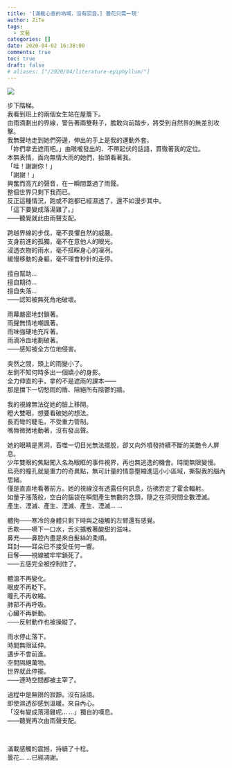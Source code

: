 ```yaml
---
title: '[滿載心意的吶喊，沒有回音。] 曇花只需一現'
author: ZiTe
tags:
  - 文藝
categories: []
date: 2020-04-02 16:38:00
comments: true
toc: true
draft: false
# aliases: ["/2020/04/literature-epiphyllum/"]
---
```

![](https://1.bp.blogspot.com/-BVwuj1oJgS8/XomZjG0VGmI/AAAAAAAACCw/P2tdXHfOKesijtqRJN0GaL2PNMdxm8wMACKgBGAsYHg/s320/%255B%25E6%25BB%25BF%25E8%25BC%2589%25E5%25BF%2583%25E6%2584%258F%25E7%259A%2584%25E5%2590%25B6%25E5%2596%258A%25EF%25BC%258C%25E6%25B2%2592%25E6%259C%2589%25E5%259B%259E%25E9%259F%25B3%25E3%2580%2582%255D%2B%25E6%259B%2587%25E8%258A%25B1%25E5%258F%25AA%25E9%259C%2580%25E4%25B8%2580%25E7%258F%25BE-01.png)

<!--more-->

步下階梯。  
我看到班上的兩個女生站在屋簷下。  
由雨滴劃出的界線，警告著兩雙鞋子，膽敢向前踏步，將受到自然界的無差別攻擊。  
我無聲地走到她們旁邊，伸出的手上是我的運動外套。  
「妳們拿去遮雨吧。」由喉嚨發出的、不帶起伏的話語，貫徹著我的定位。  
本無表情，面向無情大雨的她們，抬頭看著我。  
「哇！謝謝你！」  
「謝謝！」  
興奮而高亢的聲音，在一瞬間蓋過了雨聲。  
整個世界只剩下我而已。  
反正這種情況，跑或不跑都已經濕透了，還不如漫步其中。  
「這下要變成落湯雞了。」  
——聽覺就此由雨聲支配。

跨越界線的步伐，毫不畏懼自然的威嚴。  
支身前進的孤獨，毫不在意他人的眼光。  
浸透衣物的雨水，毫不搭睬身心的凜冽。  
緩慢移動的身軀，毫不理會秒針的走停。

擅自幫助…  
擅自期待…  
擅自失落…  
——認知被無死角地破壞。

雨幕嚴密地封鎖著。  
雨聲無情地嘲諷著。  
雨味強硬地充斥著。  
雨滴冷血地劃破著。  
——感知被全方位地侵害。

突然之間，頭上的雨變小了。  
左側不知何時多出一個嬌小的身影。  
全力伸直的手，拿的不是遮雨的課本——  
那是擋下一切愁悶的盾、阻絕所有陰鬱的牆。

我的視線無法從她的臉上移開。  
瞪大雙眼，想要看破她的想法。  
長而彎的睫毛，不受重力管制。  
嘴唇微微地動著，沒有發出聲。  

她的眼睛是黑洞，吞噬一切目光無法擺脫，卻又向外噴發持續不斷的美艷令人屏息。  
少年雙眼的焦點闖入名為眼眶的事件視界，再也無逃逸的機會。時間無限變慢。  
烏亮的瞳孔就是重力的奇異點，無可計量的情意壓縮進這小小區域，撕裂我的腦內思緒。  
僅是直直地看著前方。她的視線沒有透露任何訊息，彷彿否定了霍金輻射。  
如量子漲落般，空白的腦袋在瞬間產生無數的念頭，隨之在須臾間全數湮滅。  
產生、湮滅、產生、湮滅、產生、湮滅… …

體拘——寒冷的身體只剩下時與之碰觸的左臂還有感覺。  
舌欺——嚥下一口水，舌尖擴散著酸甜的滋味。  
鼻充——鼻腔內盡是來自髮絲的柔順。  
耳封——耳朵已不接受任何一響。  
目奪——視線被牢牢鎖死了。  
——五感完全被控制住了。  

體溫不再變化。  
眼皮不再眨下。  
瞳孔不再收縮。  
肺部不再呼吸。  
心臟不再脈動。  
——反射動作也被操縱了。

雨水停止落下。  
時間無限延伸。  
邁步不會前進。  
空間隔絕萬物。  
世界就此停擺。  
——連時空間都被主宰了。

過程中是無限的寂靜。沒有話語。  
即使濕透卻感到溫暖。來自內心。  
「沒有變成落湯雞呢… …」獨自的嘆息。  
——聽覺再次由雨聲支配。

<br>

滿載感觸的震撼，持續了十稔。  
曇花… …已經凋謝。
